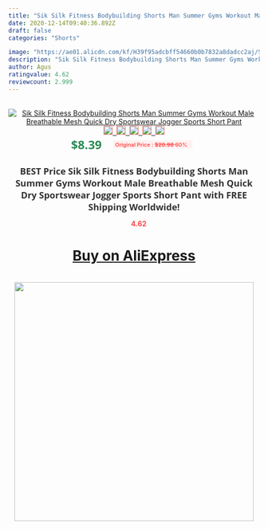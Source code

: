 ```yaml
---
title: "Sik Silk Fitness Bodybuilding Shorts Man Summer Gyms Workout Male Breathable Mesh Quick Dry Sportswear Jogger Sports Short Pant"
date: 2020-12-14T09:40:36.892Z
draft: false
categories: "Shorts"

image: "https://ae01.alicdn.com/kf/H39f95adcbff54660b0b7832a8dadcc2aj/Sik-Silk-Fitness-Bodybuilding-Shorts-Man-Summer-Gyms-Workout-Male-Breathable-Mesh-Quick-Dry-Sportswear-Jogger.jpg"
description: "Sik Silk Fitness Bodybuilding Shorts Man Summer Gyms Workout Male Breathable Mesh Quick Dry Sportswear Jogger Sports Short Pant"
author: Agus
ratingvalue: 4.62
reviewcount: 2.999
---
```

<br>
<div style="text-align: center;">
<a href="https://s.click.aliexpress.com/e/_AmdbbJ" target="_blank" rel="nofollow noopener noreferrer"><img alt="Sik Silk Fitness Bodybuilding Shorts Man Summer Gyms Workout Male Breathable Mesh Quick Dry Sportswear Jogger Sports Short Pant" class="magnifier-image" src="https://ae01.alicdn.com/kf/H39f95adcbff54660b0b7832a8dadcc2aj/Sik-Silk-Fitness-Bodybuilding-Shorts-Man-Summer-Gyms-Workout-Male-Breathable-Mesh-Quick-Dry-Sportswear-Jogger.jpg_640x640.jpg">
<br>
<img style="border:1px solid salmon" src="https://ae01.alicdn.com/kf/H39f95adcbff54660b0b7832a8dadcc2aj/Sik-Silk-Fitness-Bodybuilding-Shorts-Man-Summer-Gyms-Workout-Male-Breathable-Mesh-Quick-Dry-Sportswear-Jogger.jpg_120x120.jpg">&nbsp;&nbsp;<img style="border:1px solid salmon" src="https://ae01.alicdn.com/kf/H52a2041fcf534836ac270fbda8098e69u/Sik-Silk-Fitness-Bodybuilding-Shorts-Man-Summer-Gyms-Workout-Male-Breathable-Mesh-Quick-Dry-Sportswear-Jogger.jpg_120x120.jpg">&nbsp;&nbsp;<img style="border:1px solid salmon" src="https://ae01.alicdn.com/kf/H69bcf5610f2842fd94dad11a524c662aE/Sik-Silk-Fitness-Bodybuilding-Shorts-Man-Summer-Gyms-Workout-Male-Breathable-Mesh-Quick-Dry-Sportswear-Jogger.jpg_120x120.jpg">&nbsp;&nbsp;<img style="border:1px solid salmon" src="https://ae01.alicdn.com/kf/Hf58a12bfdff941b6b90172d40e0ec83bs/Sik-Silk-Fitness-Bodybuilding-Shorts-Man-Summer-Gyms-Workout-Male-Breathable-Mesh-Quick-Dry-Sportswear-Jogger.jpg_120x120.jpg">&nbsp;&nbsp;<img style="border:1px solid salmon" src="https://ae01.alicdn.com/kf/Hd234c4ac43064d049f70578e9e6f1b14s/Sik-Silk-Fitness-Bodybuilding-Shorts-Man-Summer-Gyms-Workout-Male-Breathable-Mesh-Quick-Dry-Sportswear-Jogger.jpg_120x120.jpg"></a></div><br0>
<div style="text-align: center;"><span style="background-color: white; border: 0px; box-sizing: border-box; color: seagreen; display: inline-block; font-family: &quot;open sans&quot; , &quot;arial&quot; , &quot;helvetica&quot; , sans-serif , &quot;heiti&quot;; font-size: 24px; font-stretch: inherit; font-weight: 700; line-height: inherit; margin: 0px 10px 0px 0px; padding: 0px; vertical-align: middle;">$8.39 </span>
<span style="background: rgb(255 , 241 , 241); border-radius: 3px; border: 0px; box-sizing: border-box; color: #ff4747; display: inline-block; font-family: inherit; font-size: 12px; font-stretch: inherit; font-style: inherit; font-variant: inherit; font-weight: 600; line-height: inherit; margin: 0px; padding: 2px 5px; transform: scale(0.9); vertical-align: middle;">Original Price : <b style="text-decoration: line-through;">$20.98 </b> 60%&nbsp;&nbsp;</span></div>
<h1 style="color: #333333; display: inline-block; font-family: &quot;open sans&quot; , &quot;arial&quot; , &quot;helvetica&quot; , sans-serif , &quot;heiti&quot;; font-size: 18px; font-stretch: inherit; font-weight: 700; text-align: center;">BEST Price Sik Silk Fitness Bodybuilding Shorts Man Summer Gyms Workout Male Breathable Mesh Quick Dry Sportswear Jogger Sports Short Pant with FREE Shipping Worldwide!</h1>
<div style="color: #ff4747; text-align: center;">
<img src="https://4.bp.blogspot.com/-M0ZcTcb-5uY/XleCXlxnR4I/AAAAAAAAAEc/OrjgMkXV1oMQFaCRZj5HQwOCBcu3w1FegCPcBGAYYCw/s1600/star.png" style="height: 15px;">&nbsp;<b>4.62</b></div>
<div class="button_cont" align="center"><a class="buynow_a" href="https://s.click.aliexpress.com/e/_AmdbbJ" target="_blank" rel="nofollow noopener noreferrer"><H1>Buy on AliExpress</H1></a></div><br>
<div class="separator" style="clear: both; text-align: center;">
<img src="https://lh3.googleusercontent.com/-pTy5HemUv9M/XlePHvY0dAI/AAAAAAAAAE4/0nX5iRUoIWY8eMW9Dpxeirr157OZliDIgCLcBGAsYHQ/s1600/badge.gif" width="480">
</div>
